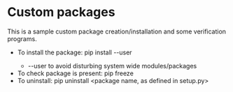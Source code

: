 # Custom packages

This is a sample custom package creation/installation and some verification programs.

* To install the package: pip install <Path to packages folder> --user
    - --user to avoid disturbing system wide modules/packages
* To check package is present: pip freeze
* To uninstall: pip uninstall <package name, as defined in setup.py>


